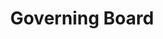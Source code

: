 ---
templateKey: committee-page
seo:
  description: Magma, open-source mobile core network solution  
  image: /img/og-image.jpg
  title: Governing Board
  twitterUsername: "@magmacommunity"
  url: "https://www.magmacore.org/committee/governing-board"
title: Governing Board
subTitle: 'Join to contribute code, documentation, and use cases'
members: 
  - company: "OpenAir Interface Software Alliance"
    description: >
        Irfan is a critical-thinking, diligent business leader who has a reputation of challenging the status quo for innovation and progress. He is a rampart against the dark forces of inertia and fear of change. His tremendously international exposure and diverse educational background and professional experience have helped him develop strategic thinking. Innovation and Entrepreneurship are his key focus.. His current areas of interest and expertise are New Business Models in the changing Telecom arena, and Organizational and Social Change that is coming about due to large scale connectivity and digitalization.
    linkedin: https://www.linkedin.com/in/irfan-ghauri-51001b2/
    name: Irfan Ghauri
    github: ''
    facebook: ''
    picture: /img/committee/governing-board/Irfan-Ghauri.jpg
    title: Director of Operations
    twitter: ''
  - company: "Arm"
    description: >
        Marc is part of the Software Ecosystem Development team at Arm, managing projects with partners in the field of security and networking. 
    linkedin: https://www.linkedin.com/in/marc-meunier-eng/
    name: Marc Meunier
    github: ''
    facebook: ''
    picture: /img/committee/governing-board/Marc-Meunier.jpeg
    title: Sr. Manager SW Ecosystem Development
    twitter: ''    
  - company: "Facebook"
    description: >
        Michael is a product manager at Facebook, currently supporting open source and standards work across the company. Michael is former network engineer, investment banker, car salesman and M&A attorney. He previously led the Product and IP function on Facebook’s M&A legal team. While at Facebook, Michael has established and/or now actively serving on the boards of 20+ open source foundations, non-profits, standards setting organizations, including: ML Commons, Confidential Computing Consortium, Libra/Diem Association, Urban Computing Foundation, OpenChain, Open Invention Network Technical Advisory Committee, Magma Foundation, and others.
    linkedin: https://www.linkedin.com/in/priorart/
    name: Michael Cheng
    github: ''
    facebook: ''
    picture: /img/committee/governing-board/Michael-Cheng.jpg
    title: Product Manager
    twitter: ''
  - company: "Deutsche Telekom"
    description: ''
    linkedin: ''
    name: Sascha Dech
    github: ''
    facebook: ''
    picture: /img/committee/governing-board/Sascha-Dech.jpeg
    title: System Architect & Lead Developer User Interfaces
    twitter: ''
  - company: "Qualcomm"
    description: >
        Doug is a seasoned thought leader in the Wireless Telecommunications Industry and is globally recognized for his experience as a specialist in standardization of radio access technology. Currently Principal Engineer at Qualcomm and Standarization Delegate at several standardization fora representing his organization, he was formerly VP of Technology at Airvana and prior to that a Member of Technical Staff at Bell Labs. Doug is currently serving as a delegate at the O-RAN Alliance where he is one of the most influential voices encouraging joint efforts towards defining an open Radio Access Network architecture. He brings a wealth of knowledge and experience to the OpenAirInterface Software Alliance especially in standards and all aspects of open source dealing with standardized technology. Doug is board member at the OSA representing QUALCOMM.    
    name: Douglas Knisely
    github: ''
    facebook: ''
    picture: /img/committee/governing-board/Douglas-Knisely.png
    title: Principal Engineer
    twitter: ''
  - company: "Open Infrastructure Foundation"
    description: >
        Mark has been lucky enough to participate in many disruptive technology shifts, from the introduction of the first GPUs at Dell in the 90s as a product manager, to the digital music/MP3 transition at Musicmatch as Director of Business Development. After Yahoo! acquired Musicmatch, combining the #1 streaming radio service with the #1 digital music app, Mark served as Sr Director, establishing strategic partnerships for one of the first on demand streaming music services. In 2009, Mark joined Rackspace, an early pioneer in cloud computing, as VP of Business Development, focused on building their cloud ecosystem.
        In 2010, to accelerate the cloud ecosystem's development, Mark co-founded a new open source cloud computing project called OpenStack, in partnership with NASA and 25 other organizations globally. OpenStack quickly became one of the fastest growing open source projects in history. In 2012, Mark co-founded the Open Infrastructure Foundation to manage the growth of the project, where he now serves at the COO. Today, OpenStack is one of the 3 most actively developed open source projects in the world, along with the Linux kernel and Chromium.

        Mark is now helping to expand and evolve the Open Infrastructure Foundation’s mission, bringing the unique open collaboration method established by the OpenStack community to many new open source projects across the cloud infrastructure market, including Kata Containers, the Zuul CI/CD platform, the StarlingX edge computing platform, and Airship.
    linkedin: ''
    name: Mark Collier
    github: ''
    facebook: ''
    picture: /img/committee/governing-board/Mark-Collier.jpeg
    title: Chief Operating Officer
    twitter: 'https://twitter.com/sparkycollier'    
---